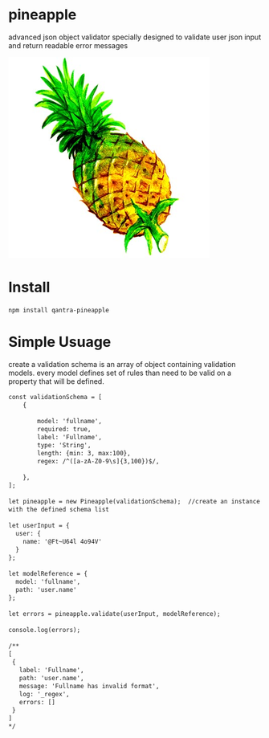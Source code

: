 # pineapple
advanced json object validator specially designed to validate user json input and return readable error messages

![alt text](./pineapple.jpg "juice")


# Install

```npm install qantra-pineapple```

# Simple Usuage

create a validation schema is an array of object containing validation models.
every model defines set of rules than need to be valid
on a property that will be defined.
```
const validationSchema = [
    {

        model: 'fullname',
        required: true,
        label: 'Fullname',
        type: 'String',
        length: {min: 3, max:100},
        regex: /^([a-zA-Z0-9\s]{3,100})$/,

    },
];

let pineapple = new Pineapple(validationSchema);  //create an instance with the defined schema list

let userInput = {
  user: {
    name: '@Ft~U64l 4o94V'
  }
};

let modelReference = {
  model: 'fullname',
  path: 'user.name'
};

let errors = pineapple.validate(userInput, modelReference);

console.log(errors);

/**
[
 {
   label: 'Fullname',
   path: 'user.name',
   message: 'Fullname has invalid format',
   log: '_regex',
   errors: []
 }
]
*/
```








```
